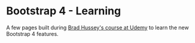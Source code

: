 # Bootstrap 4 - Learning

A few pages built during [Brad Hussey's course at Udemy](https://www.udemy.com/bootstrap-4/) to learn the new Bootstrap 4 features.
